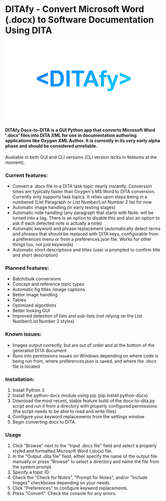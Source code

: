 # DITAfy - Convert Microsoft Word (.docx) to Software Documentation Using DITA
![DITAfy logo](https://github.com/jdbowma/docx-to-dita/blob/main/ditafy-removebg-preview.png)
#### DITAfy Docx-to-DITA is a GUI Python app that converts Microsoft Word '.docx' files into DITA XML for use in documentation authoring applications like Oxygen XML Author. It is currently in its very early alpha phase and should be considered unreliable.

Available in both GUI and CLI versions (CLI version lacks in features at the moment). 

### Current features:
- Convert a .docx file to a DITA task topic nearly instantly. Conversion times are typically faster than Oxygen's MS Word to DITA conversion. Currently only supports task topics. It relies upon steps being in a numbered (List Paragraph or List Number/List Number 2 list for now
- Automatic image handling (in early testing stages)
- Automatic note handling (any paragraph that starts with Note: will be turned into a <info><note> tag. There is an option to disable this and also an option to ask if each detected note is actually a note)
- Automatic keyword and phrase replacement (automatically detect terms and phrases that should be replaced with DITA keys, configurable from a preferences menu or from a preferences.json file. Works for other things too, not just keywords)
- Automatic short descriptions and titles (user is prompted to confirm title and short description)

### Planned features:
- Batch/bulk conversions
- Concept and reference topic types
- Automatic fig titles /image captions
- Better image handling
- Tables
- Optimized algorithms
- Better looking GUI
- Improved detection of lists and sub-lists (not relying on the List Number/List Number 2 styles)

### Known issues:
- Images output correctly, but are out of order and at the bottom of the generated DITA document
- Runs into permissions issues on Windows depending on where code is being run from, where preferences.json is saved, and where the .docx file is located

### Installation:
1. Install Python 3
2. Install the python-docx module using pip (pip install python-docx)
3. Download the most recent, stable feature build of the docx-to-dita.py script and run it from a directory with properly configured permissions (the script needs to be able to read and write files)
4. Configure your keyword replacements from the settings window
5. Begin converting docx to DITA.

### Usage
1. Click "Browse" next to the "Input .docx file" field and select a properly styled and formatted Microsoft Word (.docx) file.
2. In the "Output .dita file" field, either specify the name of the output file manually or press "Browse" to select a directory and name the file from the system prompt.
3. Specify a topic ID.
4. Check the "Check for Notes", "Prompt for Notes", and/or "Include Images" checkboxes depending on your needs.
5. Click "Preferences" to configure keyword replacements.
6. Press "Convert". Check the console for any errors.
